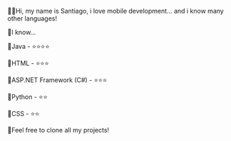 👋🏻Hi, my name is Santiago, i love mobile development... and i know many other languages!

🚀I know...

📌Java - ⭐⭐⭐⭐

📌HTML - ⭐⭐⭐

📌ASP.NET Framework (C#) - ⭐⭐⭐

📌Python - ⭐⭐

📌CSS - ⭐⭐

🗽Feel free to clone all my projects!
